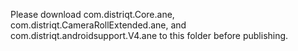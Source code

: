 Please download com.distriqt.Core.ane, com.distriqt.CameraRollExtended.ane, and com.distriqt.androidsupport.V4.ane to this folder before publishing.
